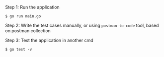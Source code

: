 
Step 1: Run the application

    $ go run main.go

Step 2: Write the test cases manually, or using `postman-to-code` tool, based on postman collection

Step 3: Test the application in another cmd

    $ go test -v

